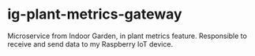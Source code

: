 # ig-plant-metrics-gateway
Microservice from Indoor Garden, in plant metrics feature. Responsible to receive and send data to my Raspberry IoT device.
